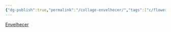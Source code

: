 ```yaml
---
{"dg-publish":true,"permalink":"/collage-envelhecer/","tags":["c/flower","c/rose","c/heart","c/uncollage","c/red"],"created":"2024-01-01T15:31:43.545-05:00","updated":"2024-01-01T17:17:56.836-05:00"}
---
```


[Envelhecer](https://www.instagram.com/p/BwGWJPMDau-/)